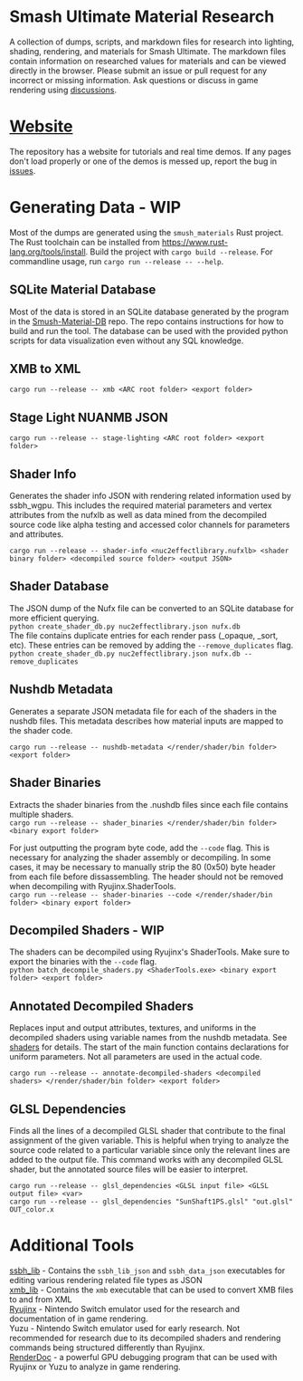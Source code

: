 # Smash Ultimate Material Research
A collection of dumps, scripts, and markdown files for research into lighting, shading, rendering, and materials for Smash Ultimate.
The markdown files contain information on researched values for materials and can be viewed directly
in the browser. Please submit an issue or pull request for any incorrect or missing information. Ask questions or discuss in game rendering using [discussions](https://github.com/ScanMountGoat/Smush-Material-Research/discussions).

# [Website](https://scanmountgoat.github.io/Smush-Material-Research/)
The repository has a website for tutorials and real time demos. If any pages don't load properly or one of the demos is messed up, report the bug in [issues](https://github.com/ScanMountGoat/Smush-Material-Research/issues). 

# Generating Data - WIP
Most of the dumps are generated using the `smush_materials` Rust project. The Rust toolchain can be installed from https://www.rust-lang.org/tools/install. Build the project with `cargo build --release`. For commandline usage, run `cargo run --release -- --help`.    

## SQLite Material Database
Most of the data is stored in an SQLite database generated by the program in the [Smush-Material-DB](https://github.com/ScanMountGoat/Smush-Material-DB) repo. The repo contains instructions for how to build and run the tool. The database can be used with the provided python scripts for data visualization even without any SQL knowledge.

## XMB to XML
`cargo run --release -- xmb <ARC root folder> <export folder>`

## Stage Light NUANMB JSON
`cargo run --release -- stage-lighting <ARC root folder> <export folder>`

## Shader Info
Generates the shader info JSON with rendering related information used by ssbh_wgpu. This includes the required material parameters and vertex attributes from the nufxlb as well as data mined from the decompiled source code like alpha testing and accessed color channels for parameters and attributes.

`cargo run --release -- shader-info <nuc2effectlibrary.nufxlb> <shader binary folder> <decompiled source folder> <output JSON>`  

## Shader Database
The JSON dump of the Nufx file can be converted to an SQLite database for more efficient querying.  
`python create_shader_db.py nuc2effectlibrary.json nufx.db`  
The file contains duplicate entries for each render pass (_opaque, _sort, etc). These entries can be removed by adding the `--remove_duplicates` flag.  
`python create_shader_db.py nuc2effectlibrary.json nufx.db --remove_duplicates`   

## Nushdb Metadata
Generates a separate JSON metadata file for each of the shaders in the nushdb files. This metadata describes how material inputs are mapped to the shader code.

`cargo run --release -- nushdb-metadata </render/shader/bin folder> <export folder>`  

## Shader Binaries
Extracts the shader binaries from the .nushdb files since each file contains multiple shaders.  
`cargo run --release -- shader_binaries </render/shader/bin folder> <binary export folder>`  

For just outputting the program byte code, add the `--code` flag. This is necessary for analyzing the shader assembly or decompiling. In some cases, it may be necessary to manually strip the 80 (0x50) byte header from each file before dissassembling. The header should not be removed when decompiling with Ryujinx.ShaderTools.  
`cargo run --release -- shader-binaries --code </render/shader/bin folder> <binary export folder>`

## Decompiled Shaders - WIP
The shaders can be decompiled using Ryujinx's ShaderTools. Make sure to export the binaries with the `--code` flag.    
`python batch_decompile_shaders.py <ShaderTools.exe> <binary export folder> <export folder>`  

## Annotated Decompiled Shaders
Replaces input and output attributes, textures, and uniforms in the decompiled shaders using variable names from the nushdb metadata. See [shaders](https://github.com/ScanMountGoat/Smush-Material-Research/blob/master/Shaders.md) for details. The start of the main function contains declarations for uniform parameters. Not all parameters are used in the actual code.  
 
`cargo run --release -- annotate-decompiled-shaders <decompiled shaders> </render/shader/bin folder> <export folder>`

## GLSL Dependencies
Finds all the lines of a decompiled GLSL shader that contribute to the final assignment of the given variable. This is helpful when trying to analyze the source code related to a particular variable since only the relevant lines are added to the output file. This command works with any decompiled GLSL shader, but the annotated source files will be easier to interpret.
 
`cargo run --release -- glsl_dependencies <GLSL input file> <GLSL output file> <var>`  
`cargo run --release -- glsl_dependencies "SunShaft1PS.glsl" "out.glsl" OUT_color.x`  

# Additional Tools
[ssbh_lib](https://github.com/ultimate-research/ssbh_lib) - Contains the `ssbh_lib_json` and `ssbh_data_json` executables for editing various rendering related file types as JSON  
[xmb_lib](https://github.com/ultimate-research/xmb_lib) - Contains the `xmb` executable that can be used to convert XMB files to and from XML  
[Ryujinx](https://ryujinx.org/) - Nintendo Switch emulator used for the research and documentation of in game rendering.  
Yuzu - Nintendo Switch emulator used for early research. Not recommended for research due to its decompiled shaders and rendering commands being structured differently than Ryujinx.  
[RenderDoc](https://renderdoc.org/) - a powerful GPU debugging program that can be used with Ryujinx or Yuzu to analyze in game rendering.
